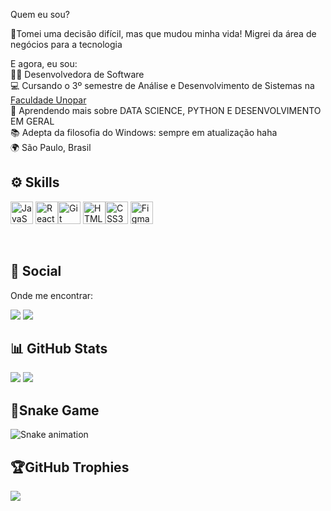 Quem eu sou?

🔄Tomei uma decisão difícil, mas que mudou minha vida! Migrei da área de negócios para a tecnologia<br>

E agora, eu sou:<br>
👩‍💻 Desenvolvedora de Software<br>
💻 Cursando o 3º semestre de Análise e Desenvolvimento de Sistemas na <a href="https://www.unopar.com.br/curso/analise-e-desenvolvimento-de-sistemas/?utm_source=google&utm_medium=cpc&utm_campaign=Unopar::L1::Performance::Cursos::CPA::PIM&gclid=Cj0KCQjwsIejBhDOARIsANYqkD0TrzoxV2y-WYzhmpQn572vw2CXv0alygWRt3NRbqs7TcbqPd-hOeAaArf7EALw_wcB&gclsrc=aw.ds)/">Faculdade Unopar</a><br>
🌱 Aprendendo mais sobre DATA SCIENCE, PYTHON E DESENVOLVIMENTO EM GERAL<br>
📚 Adepta da filosofia do Windows: sempre em atualização haha <br>
🌍 São Paulo, Brasil<br>

## ⚙  Skills<br>
<p align="left">
<a href="https://developer.mozilla.org/en-US/docs/Web/JavaScript" target="_blank" rel="noreferrer"><img src="https://raw.githubusercontent.com/danielcranney/readme-generator/main/public/icons/skills/javascript-colored.svg" width="36" height="36" alt="JavaScript" /></a> <a href="https://reactjs.org/" target="_blank" rel="noreferrer"><img src="https://raw.githubusercontent.com/danielcranney/readme-generator/main/public/icons/skills/react-colored.svg" width="36" height="36" alt="React" /></a><a href="https://git-scm.com/" target="_blank" rel="noreferrer"><img src="https://raw.githubusercontent.com/danielcranney/readme-generator/main/public/icons/skills/git-colored.svg" width="36" height="36" alt="Git" /></a>
<a href="https://developer.mozilla.org/en-US/docs/Glossary/HTML5" target="_blank" rel="noreferrer"><img src="https://raw.githubusercontent.com/danielcranney/readme-generator/main/public/icons/skills/html5-colored.svg" width="36" height="36" alt="HTML5" /></a><a href="https://www.w3.org/TR/CSS/#css" target="_blank" rel="noreferrer"><img src="https://raw.githubusercontent.com/danielcranney/readme-generator/main/public/icons/skills/css3-colored.svg" width="36" height="36" alt="CSS3" /></a>
<a href="https://www.figma.com/" target="_blank" rel="noreferrer"><img src="https://raw.githubusercontent.com/danielcranney/readme-generator/main/public/icons/skills/figma-colored.svg" width="36" height="36" alt="Figma" /></a>
</p><br>

## 💬 Social<br>
Onde me encontrar:<br>

<a href="https://www.linkedin.com/in/jenifer-dantas/" target="_blank"><img src="https://img.shields.io/badge/-LinkedIn-%230077B5?style=for-the-badge&logo=linkedin&logoColor=white" target="_blank"></a> 
<a href="mailto:jnfrdnts@gmail.com"><img src="https://img.shields.io/badge/-Gmail-%23333?style=for-the-badge&logo=gmail&logoColor=white" target="_blank"></a><br>


## 📊 GitHub Stats<br>
![](https://github-readme-streak-stats.herokuapp.com/?user=JeniDantas&theme=radical&hide_border=true) ![](https://github-readme-stats.vercel.app/api/top-langs/?username=JeniDantas&theme=radical&hide_border=true&include_all_commits=false&count_private=true&layout=compact)<br>

## 🐍Snake Game<br>
  
![Snake animation](https://github.com/danielbped/danielbped/blob/output/github-contribution-grid-snake.svg)
  
  
## 🏆GitHub Trophies
![](https://github-profile-trophy.vercel.app/?username=JeniDantas&theme=discord&no-frame=false&no-bg=true&margin-w=4)
<br><br>



